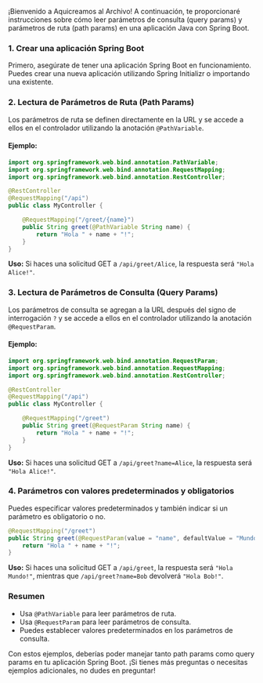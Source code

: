 ¡Bienvenido a Aquicreamos al Archivo! A continuación, te proporcionaré instrucciones sobre cómo leer parámetros de consulta (query params) y parámetros de ruta (path params) en una aplicación Java con Spring Boot.

### 1. Crear una aplicación Spring Boot

Primero, asegúrate de tener una aplicación Spring Boot en funcionamiento. Puedes crear una nueva aplicación utilizando Spring Initializr o importando una existente.

### 2. Lectura de Parámetros de Ruta (Path Params)

Los parámetros de ruta se definen directamente en la URL y se accede a ellos en el controlador utilizando la anotación `@PathVariable`.

#### Ejemplo:

```java
import org.springframework.web.bind.annotation.PathVariable;
import org.springframework.web.bind.annotation.RequestMapping;
import org.springframework.web.bind.annotation.RestController;

@RestController
@RequestMapping("/api")
public class MyController {

    @RequestMapping("/greet/{name}")
    public String greet(@PathVariable String name) {
        return "Hola " + name + "!";
    }
}
```

**Uso:** Si haces una solicitud GET a `/api/greet/Alice`, la respuesta será `"Hola Alice!"`.

### 3. Lectura de Parámetros de Consulta (Query Params)

Los parámetros de consulta se agregan a la URL después del signo de interrogación `?` y se accede a ellos en el controlador utilizando la anotación `@RequestParam`.

#### Ejemplo:

```java
import org.springframework.web.bind.annotation.RequestParam;
import org.springframework.web.bind.annotation.RequestMapping;
import org.springframework.web.bind.annotation.RestController;

@RestController
@RequestMapping("/api")
public class MyController {

    @RequestMapping("/greet")
    public String greet(@RequestParam String name) {
        return "Hola " + name + "!";
    }
}
```

**Uso:** Si haces una solicitud GET a `/api/greet?name=Alice`, la respuesta será `"Hola Alice!"`.

### 4. Parámetros con valores predeterminados y obligatorios

Puedes especificar valores predeterminados y también indicar si un parámetro es obligatorio o no.

```java
@RequestMapping("/greet")
public String greet(@RequestParam(value = "name", defaultValue = "Mundo") String name) {
    return "Hola " + name + "!";
}
```

**Uso:** Si haces una solicitud GET a `/api/greet`, la respuesta será `"Hola Mundo!"`, mientras que `/api/greet?name=Bob` devolverá `"Hola Bob!"`.

### Resumen

- Usa `@PathVariable` para leer parámetros de ruta.
- Usa `@RequestParam` para leer parámetros de consulta.
- Puedes establecer valores predeterminados en los parámetros de consulta.

Con estos ejemplos, deberías poder manejar tanto path params como query params en tu aplicación Spring Boot. ¡Si tienes más preguntas o necesitas ejemplos adicionales, no dudes en preguntar!